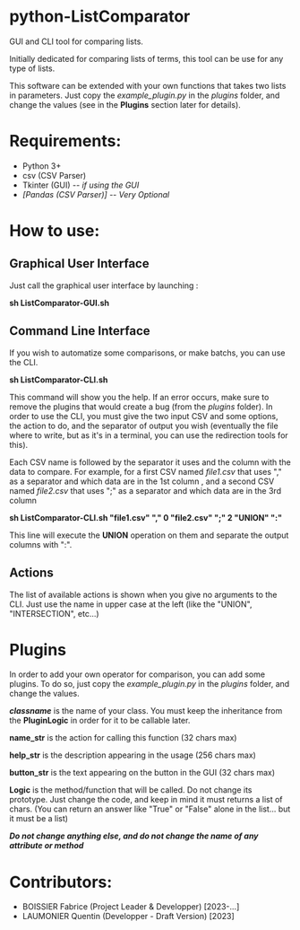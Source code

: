 # python-ListComparator

GUI and CLI tool for comparing lists.

Initially dedicated for comparing lists of terms, this tool can be use for any
type of lists.

This software can be extended with your own functions that takes two lists in
parameters. Just copy the *example_plugin.py* in the *plugins* folder, and
change the values (see in the __Plugins__ section later for details).

# Requirements:
- Python 3+
- csv (CSV Parser)
- Tkinter (GUI) *-- if using the GUI*
- *[Pandas (CSV Parser)] -- Very Optional*

# How to use:

## Graphical User Interface

Just call the graphical user interface by launching :

__sh ListComparator-GUI.sh__


## Command Line Interface

If you wish to automatize some comparisons, or make batchs, you can use the CLI.

__sh ListComparator-CLI.sh__

This command will show you the help. If an error occurs, make sure to remove
the plugins that would create a bug (from the *plugins* folder).
In order to use the CLI, you must give the two input CSV and some options, the
action to do, and the separator of output you wish (eventually the file where
to write, but as it's in a terminal, you can use the redirection tools for this).

Each CSV name is followed by the separator it uses and the column with the data
to compare. For example, for a first CSV named *file1.csv* that uses "," as a
separator and which data are in the 1st column , and a second CSV named
*file2.csv* that uses ";" as a separator and which data are in the 3rd column

__sh ListComparator-CLI.sh   "file1.csv" "," 0   "file2.csv" ";" 2  "UNION" ":"__

This line will execute the **UNION** operation on them and separate the output
columns with ":".

## Actions

The list of available actions is shown when you give no arguments to the CLI.
Just use the name in upper case at the left (like the "UNION", "INTERSECTION",
etc...)

# Plugins

In order to add your own operator for comparison, you can add some plugins.
To do so, just copy the *example_plugin.py* in the *plugins* folder, and
change the values.

__*classname*__ is the name of your class. You must keep the inheritance
from the **PluginLogic** in order for it to be callable later.

__name_str__ is the action for calling this function (32 chars max)

__help_str__ is the description appearing in the usage (256 chars max)

__button_str__ is the text appearing on the button in the GUI (32 chars max)

__Logic__ is the method/function that will be called. Do not change its
prototype. Just change the code, and keep in mind it must returns a list of
chars.
(You can return an answer like "True" or "False" alone in the list... but it
must be a list)

__*Do not change anything else, and do not change the name of any attribute or
method*__


# Contributors:
- BOISSIER Fabrice (Project Leader & Developper) [2023-...]
- LAUMONIER Quentin (Developper - Draft Version) [2023]
